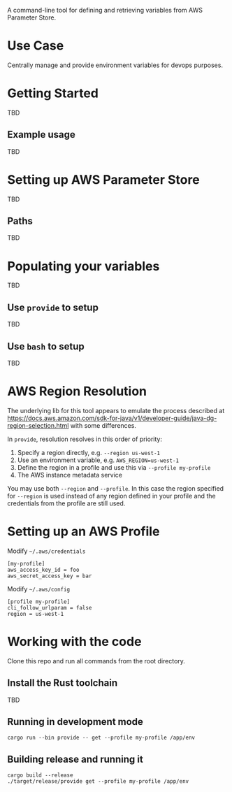 A command-line tool for defining and retrieving variables from AWS Parameter Store.

# Use Case
Centrally manage and provide environment variables for devops purposes.

# Getting Started
TBD

## Example usage
TBD

# Setting up AWS Parameter Store
TBD

## Paths
TBD

# Populating your variables
TBD

## Use `provide` to setup
TBD

## Use `bash` to setup
TBD

# AWS Region Resolution

The underlying lib for this tool appears to emulate the process described at https://docs.aws.amazon.com/sdk-for-java/v1/developer-guide/java-dg-region-selection.html with some differences.

In `provide`, resolution resolves in this order of priority:

1. Specify a region directly, e.g. `--region us-west-1`
2. Use an environment variable, e.g. `AWS_REGION=us-west-1`
3. Define the region in a profile and use this via `--profile my-profile`
4. The AWS instance metadata service

You may use both `--region` and `--profile`. In this case the region specified for `--region` is used instead of any region defined in your profile and the credentials from the profile are still used.

# Setting up an AWS Profile

Modify `~/.aws/credentials`
```
[my-profile]
aws_access_key_id = foo
aws_secret_access_key = bar
```

Modify `~/.aws/config`
```
[profile my-profile]
cli_follow_urlparam = false
region = us-west-1
```

# Working with the code

Clone this repo and run all commands from the root directory.

## Install the Rust toolchain
TBD

## Running in development mode

```
cargo run --bin provide -- get --profile my-profile /app/env
```

## Building release and running it

```
cargo build --release
./target/release/provide get --profile my-profile /app/env
```
